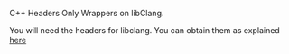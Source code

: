 C++ Headers Only Wrappers on libClang.

You will need the headers for libclang. You can obtain them as explained [here](http://digest.nushackers.org/2014/11/02/libclang-ast-parsing/)
